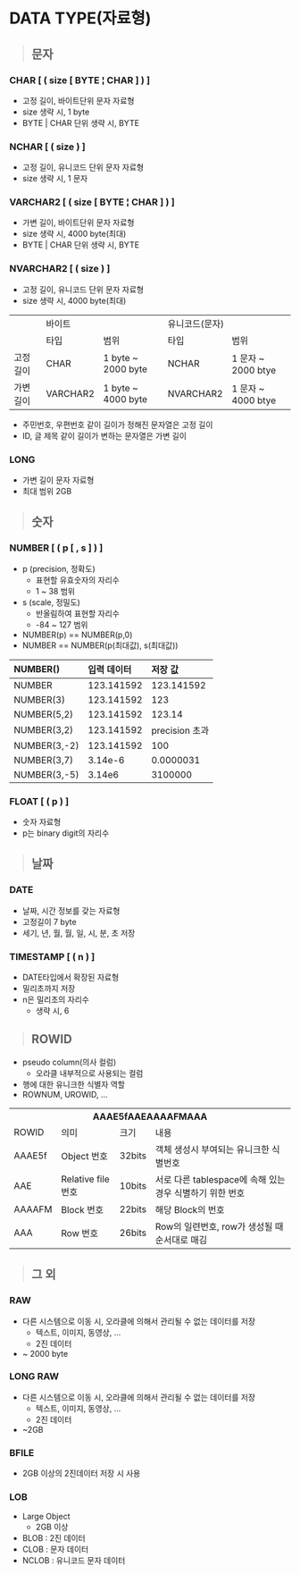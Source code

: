 # DATA TYPE(자료형)
> ## 문자

### CHAR [ ( size [ BYTE ¦ CHAR ] ) ]
* 고정 길이, 바이트단위 문자 자료형
* size 생략 시, 1 byte
* BYTE | CHAR 단위 생략 시, BYTE

### NCHAR [ ( size ) ]
* 고정 길이, 유니코드 단위 문자 자료형
* size 생략 시, 1 문자

### VARCHAR2 [ ( size [ BYTE ¦ CHAR ] ) ]
* 가변 길이, 바이트단위 문자 자료형
* size 생략 시, 4000 byte(최대)
* BYTE | CHAR 단위 생략 시, BYTE 

### NVARCHAR2 [ ( size ) ]
* 고정 길이, 유니코드 단위 문자 자료형
* size 생략 시, 4000 byte(최대)


<table>
  <tr>
    <td ></td>
    <td colspan="2">바이트</td>
    <td colspan="2">유니코드(문자)</td>
  </tr>
  <tr>
    <td></td>
    <td>타입</td>
    <td>범위</td>
    <td>타입</td>
    <td>범위</td>
  </tr>
  <tr>
    <td>고정 길이</td>
    <td>CHAR</td>
    <td>1 byte ~ 2000 byte</td>
    <td>NCHAR</td> 
    <td>1 문자 ~ 2000 btye</td>
  </tr>
  <tr>
    <td>가변 길이</td>
    <td>VARCHAR2</td>
    <td>1 byte ~ 4000 byte</td>
    <td>NVARCHAR2</td> 
    <td>1 문자 ~ 4000 btye</td>
  </tr>
</table>

* 주민번호, 우편번호 같이 길이가 정해진 문자열은 고정 길이
* ID, 글 제목 같이 길이가 변하는 문자열은 가변 길이

### LONG
* 가변 길이 문자 자료형
* 최대 범위 2GB

> ## 숫자

### NUMBER [ ( p [ , s ] ) ]
* p (precision, 정확도)
  * 표현할 유효숫자의 자리수
  * 1 ~ 38 범위
* s (scale, 정밀도)
  * 반올림하여 표현할 자리수
  * -84 ~ 127 범위
* NUMBER(p) == NUMBER(p,0)
* NUMBER == NUMBER(p(최대값), s(최대값))

|NUMBER()|입력 데이터|저장 값|
|:---|:---|:---|
|NUMBER|123.141592|123.141592|
|NUMBER(3)|123.141592|123|
|NUMBER(5,2)|123.141592|123.14|
|NUMBER(3,2)|123.141592|precision 초과|
|NUMBER(3,-2)|123.141592|100|
|NUMBER(3,7)|3.14e-6|0.0000031|
|NUMBER(3,-5)|3.14e6|3100000|

### FLOAT [ ( p ) ]
* 숫자 자료형
* p는 binary digit의 자리수

> ## 날짜
### DATE
* 날짜, 시간 정보를 갖는 자료형
* 고정길이 7 byte
* 세기, 년, 월, 월, 일, 시, 분, 초 저장

### TIMESTAMP [ ( n ) ]
* DATE타입에서 확장된 자료형
* 밀리초까지 저장
* n은 밀리초의 자리수
  * 생략 시, 6

> ## ROWID
* pseudo column(의사 컬럼)
  * 오라클 내부적으로 사용되는 컬럼
* 행에 대한 유니크한 식별자 역할
* ROWNUM, UROWID, ...
<table>
  <tr>
    <th colspan="4">AAAE5fAAEAAAAFMAAA</th>
  </tr>
  <tr>
    <td>ROWID</td>
    <td>의미</td>
    <td>크기</td>
    <td>내용</td>
  </tr>
  <tr>
    <td>AAAE5f</td>
    <td>Object 번호</td>
    <td>32bits</td>
    <td>객체 생성시 부여되는 유니크한 식별번호</td> 
  </tr>
  <tr>
    <td>AAE</td>
    <td>Relative file 번호</td>
    <td>10bits</td>
    <td>서로 다른 tablespace에 속해 있는 경우 식별하기 위한 번호</td> 
  </tr>  
  <tr>
    <td>AAAAFM</td>
    <td>Block 번호</td>
    <td>22bits</td>
    <td>해당 Block의 번호</td> 
  </tr>  
  <tr>
    <td>AAA</td>
    <td>Row 번호</td>
    <td>26bits</td>
    <td>Row의 일련번호, row가 생성될 때 순서대로 매김</td> 
  </tr>
</table>

> ## 그 외

### RAW
* 다른 시스템으로 이동 시, 오라클에 의해서 관리될 수 없는 데이터를 저장
  * 텍스트, 이미지, 동영상, ...
  * 2진 데이터
* ~ 2000 byte

### LONG RAW
* 다른 시스템으로 이동 시, 오라클에 의해서 관리될 수 없는 데이터를 저장
  * 텍스트, 이미지, 동영상, ...
  * 2진 데이터
* ~2GB

### BFILE
* 2GB 이상의 2진데이터 저장 시 사용

### LOB
* Large Object
  * 2GB 이상
* BLOB : 2진 데이터
* CLOB : 문자 데이터
* NCLOB : 유니코드 문자 데이터
